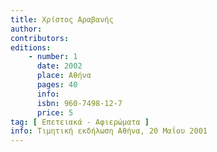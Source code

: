 ```yaml
---
title: Χρίστος Αραβανής
author: 
contributors: 
editions: 
    - number: 1
      date: 2002
      place: Αθήνα
      pages: 40
      info: 
      isbn: 960-7498-12-7
      price: 5
tag: [ Επετειακά - Αφιερώματα ]
info: Τιμητική εκδήλωση Αθήνα, 20 Μαΐου 2001
---
```

